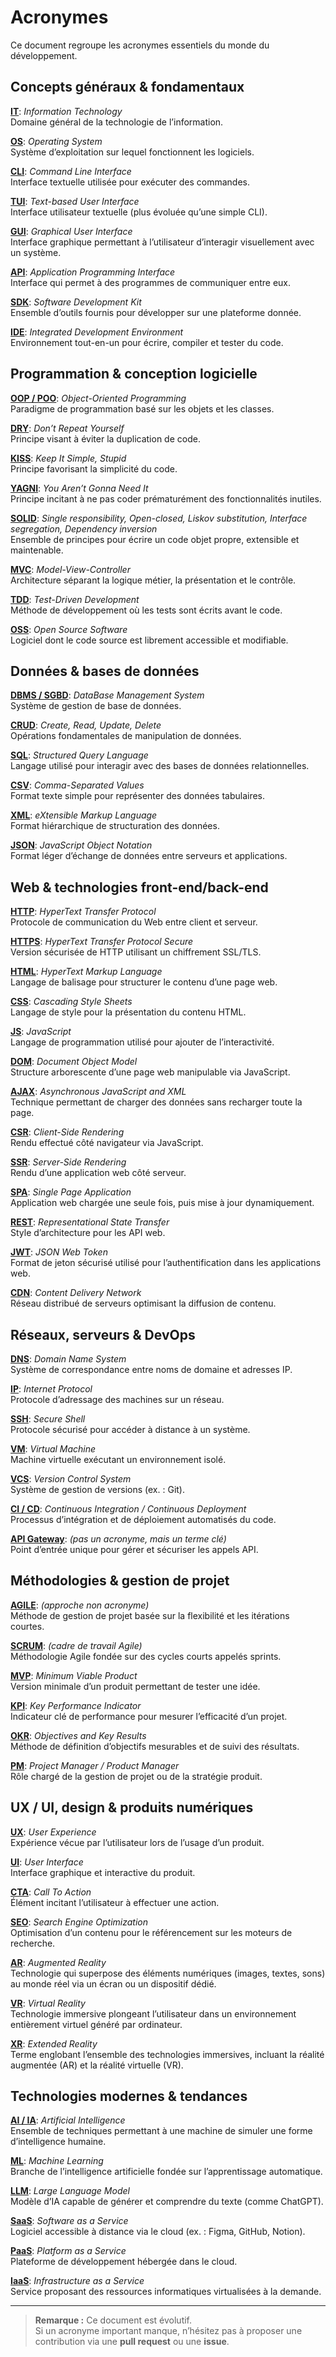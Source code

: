 # Acronymes

Ce document regroupe les acronymes essentiels du monde du développement.

## Concepts généraux & fondamentaux

**<ins>IT</ins>**: *Information Technology*
<br>
Domaine général de la technologie de l’information.

**<ins>OS</ins>**: *Operating System*
<br>
Système d’exploitation sur lequel fonctionnent les logiciels.

**<ins>CLI</ins>**: *Command Line Interface*
<br>
Interface textuelle utilisée pour exécuter des commandes.

**<ins>TUI</ins>**: *Text-based User Interface*
<br>
Interface utilisateur textuelle (plus évoluée qu’une simple CLI).

**<ins>GUI</ins>**: *Graphical User Interface*
<br>
Interface graphique permettant à l’utilisateur d’interagir visuellement avec un système.

**<ins>API</ins>**: *Application Programming Interface*
<br>
Interface qui permet à des programmes de communiquer entre eux.

**<ins>SDK</ins>**: *Software Development Kit*
<br>
Ensemble d’outils fournis pour développer sur une plateforme donnée.

**<ins>IDE</ins>**: *Integrated Development Environment*
<br>
Environnement tout-en-un pour écrire, compiler et tester du code.

## Programmation & conception logicielle

**<ins>OOP / POO</ins>**: *Object-Oriented Programming*
<br>
Paradigme de programmation basé sur les objets et les classes.

**<ins>DRY</ins>**: *Don’t Repeat Yourself*
<br>
Principe visant à éviter la duplication de code.

**<ins>KISS</ins>**: *Keep It Simple, Stupid*
<br>
Principe favorisant la simplicité du code.

**<ins>YAGNI</ins>**: *You Aren’t Gonna Need It*
<br>
Principe incitant à ne pas coder prématurément des fonctionnalités inutiles.

**<ins>SOLID</ins>**: *Single responsibility, Open-closed, Liskov substitution, Interface segregation, Dependency inversion*
<br>
Ensemble de principes pour écrire un code objet propre, extensible et maintenable.

**<ins>MVC</ins>**: *Model-View-Controller*
<br>
Architecture séparant la logique métier, la présentation et le contrôle.

**<ins>TDD</ins>**: *Test-Driven Development*
<br>
Méthode de développement où les tests sont écrits avant le code.

**<ins>OSS</ins>**: *Open Source Software*
<br>
Logiciel dont le code source est librement accessible et modifiable.

## Données & bases de données

**<ins>DBMS / SGBD</ins>**: *DataBase Management System*
<br>
Système de gestion de base de données.

**<ins>CRUD</ins>**: *Create, Read, Update, Delete*
<br>
Opérations fondamentales de manipulation de données.

**<ins>SQL</ins>**: *Structured Query Language*
<br>
Langage utilisé pour interagir avec des bases de données relationnelles.

**<ins>CSV</ins>**: *Comma-Separated Values*
<br>
Format texte simple pour représenter des données tabulaires.

**<ins>XML</ins>**: *eXtensible Markup Language*
<br>
Format hiérarchique de structuration des données.

**<ins>JSON</ins>**: *JavaScript Object Notation*
<br>
Format léger d’échange de données entre serveurs et applications.

## Web & technologies front-end/back-end

**<ins>HTTP</ins>**: *HyperText Transfer Protocol*
<br>
Protocole de communication du Web entre client et serveur.

**<ins>HTTPS</ins>**: *HyperText Transfer Protocol Secure*
<br>
Version sécurisée de HTTP utilisant un chiffrement SSL/TLS.

**<ins>HTML</ins>**: *HyperText Markup Language*
<br>
Langage de balisage pour structurer le contenu d’une page web.

**<ins>CSS</ins>**: *Cascading Style Sheets*
<br>
Langage de style pour la présentation du contenu HTML.

**<ins>JS</ins>**: *JavaScript*
<br>
Langage de programmation utilisé pour ajouter de l’interactivité.

**<ins>DOM</ins>**: *Document Object Model*
<br>
Structure arborescente d’une page web manipulable via JavaScript.

**<ins>AJAX</ins>**: *Asynchronous JavaScript and XML*
<br>
Technique permettant de charger des données sans recharger toute la page.

**<ins>CSR</ins>**: *Client-Side Rendering*
<br>
Rendu effectué côté navigateur via JavaScript.

**<ins>SSR</ins>**: *Server-Side Rendering*
<br>
Rendu d’une application web côté serveur.

**<ins>SPA</ins>**: *Single Page Application*
<br>
Application web chargée une seule fois, puis mise à jour dynamiquement.

**<ins>REST</ins>**: *Representational State Transfer*
<br>
Style d’architecture pour les API web.

**<ins>JWT</ins>**: *JSON Web Token*
<br>
Format de jeton sécurisé utilisé pour l’authentification dans les applications web.

**<ins>CDN</ins>**: *Content Delivery Network*
<br>
Réseau distribué de serveurs optimisant la diffusion de contenu.

## Réseaux, serveurs & DevOps

**<ins>DNS</ins>**: *Domain Name System*
<br>
Système de correspondance entre noms de domaine et adresses IP.

**<ins>IP</ins>**: *Internet Protocol*
<br>
Protocole d’adressage des machines sur un réseau.

**<ins>SSH</ins>**: *Secure Shell*
<br>
Protocole sécurisé pour accéder à distance à un système.

**<ins>VM</ins>**: *Virtual Machine*
<br>
Machine virtuelle exécutant un environnement isolé.

**<ins>VCS</ins>**: *Version Control System*
<br>
Système de gestion de versions (ex. : Git).

**<ins>CI / CD</ins>**: *Continuous Integration / Continuous Deployment*
<br>
Processus d’intégration et de déploiement automatisés du code.

**<ins>API Gateway</ins>**: *(pas un acronyme, mais un terme clé)*
<br>
Point d’entrée unique pour gérer et sécuriser les appels API.

## Méthodologies & gestion de projet

**<ins>AGILE</ins>**: *(approche non acronyme)*
<br>
Méthode de gestion de projet basée sur la flexibilité et les itérations courtes.

**<ins>SCRUM</ins>**: *(cadre de travail Agile)*
<br>
Méthodologie Agile fondée sur des cycles courts appelés sprints.

**<ins>MVP</ins>**: *Minimum Viable Product*
<br>
Version minimale d’un produit permettant de tester une idée.

**<ins>KPI</ins>**: *Key Performance Indicator*
<br>
Indicateur clé de performance pour mesurer l’efficacité d’un projet.

**<ins>OKR</ins>**: *Objectives and Key Results*
<br>
Méthode de définition d’objectifs mesurables et de suivi des résultats.

**<ins>PM</ins>**: *Project Manager / Product Manager*
<br>
Rôle chargé de la gestion de projet ou de la stratégie produit.

## UX / UI, design & produits numériques

**<ins>UX</ins>**: *User Experience*
<br>
Expérience vécue par l’utilisateur lors de l’usage d’un produit.

**<ins>UI</ins>**: *User Interface*
<br>
Interface graphique et interactive du produit.

**<ins>CTA</ins>**: *Call To Action*
<br>
Élément incitant l’utilisateur à effectuer une action.

**<ins>SEO</ins>**: *Search Engine Optimization*
<br>
Optimisation d’un contenu pour le référencement sur les moteurs de recherche.

**<ins>AR</ins>**: *Augmented Reality*
<br>
Technologie qui superpose des éléments numériques (images, textes, sons) au monde réel via un écran ou un dispositif dédié.

**<ins>VR</ins>**: *Virtual Reality*
<br>
Technologie immersive plongeant l’utilisateur dans un environnement entièrement virtuel généré par ordinateur.

**<ins>XR</ins>**: *Extended Reality*
<br>
Terme englobant l’ensemble des technologies immersives, incluant la réalité augmentée (AR) et la réalité virtuelle (VR).

## Technologies modernes & tendances

**<ins>AI / IA</ins>**: *Artificial Intelligence*
<br>
Ensemble de techniques permettant à une machine de simuler une forme d’intelligence humaine.

**<ins>ML</ins>**: *Machine Learning*
<br>
Branche de l’intelligence artificielle fondée sur l’apprentissage automatique.

**<ins>LLM</ins>**: *Large Language Model*
<br>
Modèle d’IA capable de générer et comprendre du texte (comme ChatGPT).

**<ins>SaaS</ins>**: *Software as a Service*
<br>
Logiciel accessible à distance via le cloud (ex. : Figma, GitHub, Notion).

**<ins>PaaS</ins>**: *Platform as a Service*
<br>
Plateforme de développement hébergée dans le cloud.

**<ins>IaaS</ins>**: *Infrastructure as a Service*
<br>
Service proposant des ressources informatiques virtualisées à la demande.

---

> **Remarque :** Ce document est évolutif.
> <br>
> Si un acronyme important manque, n’hésitez pas à proposer une contribution via une **pull request** ou une **issue**.
